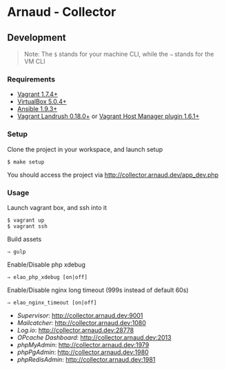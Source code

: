 # Arnaud - Collector

## Development

> Note: The `$` stands for your machine CLI, while the `⇒` stands for the VM CLI

### Requirements

* [Vagrant 1.7.4+](http://www.vagrantup.com/downloads.html)
* [VirtualBox 5.0.4+](https://www.virtualbox.org/wiki/Downloads)
* [Ansible 1.9.3+](http://docs.ansible.com/intro_installation.html)
* [Vagrant Landrush 0.18.0+](https://github.com/phinze/landrush) or [Vagrant Host Manager plugin 1.6.1+](https://github.com/smdahlen/vagrant-hostmanager)

### Setup

Clone the project in your workspace, and launch setup

    $ make setup

You should access the project via http://collector.arnaud.dev/app_dev.php

### Usage

Launch vagrant box, and ssh into it

    $ vagrant up
    $ vagrant ssh

Build assets

    ⇒ gulp

Enable/Disable php xdebug

    ⇒ elao_php_xdebug [on|off]

Enable/Disable nginx long timeout (999s instead of default 60s)

    ⇒ elao_nginx_timeout [on|off]

* *Supervisor*: http://collector.arnaud.dev:9001
* *Mailcatcher*: http://collector.arnaud.dev:1080
* *Log.io*: http://collector.arnaud.dev:28778
* *OPcache Dashboard*: http://collector.arnaud.dev:2013
* *phpMyAdmin*: http://collector.arnaud.dev:1979
* *phpPgAdmin*: http://collector.arnaud.dev:1980
* *phpRedisAdmin*: http://collector.arnaud.dev:1981
